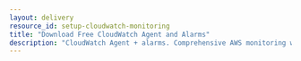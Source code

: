 ```yaml
---
layout: delivery
resource_id: setup-cloudwatch-monitoring
title: "Download Free CloudWatch Agent and Alarms"
description: "CloudWatch Agent + alarms. Comprehensive AWS monitoring with alerting."
---
```

